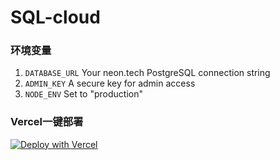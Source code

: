 # SQL-cloud
### 环境变量

1. `DATABASE_URL`  Your neon.tech PostgreSQL connection string
2. `ADMIN_KEY`  A secure key for admin access
3. `NODE_ENV`  Set to "production"

### Vercel一键部署
[![Deploy with Vercel](https://vercel.com/button)](https://vercel.com/new/clone?repository-url=https://github.com/Luotianyi-0712/SQL-cloud)
